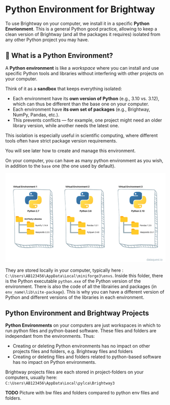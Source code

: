# Python Environment for Brightway

To use Brightway on your computer, we install it in a specific **Python Envrionment**. This is a general Python good practice, allowing to keep a clean version of Brightway (and all the packages it requires) isolated from any other Python project you may have.

## 🐍 What is a Python Environment?

A **Python environment** is like a *workspace* where you can install and use specific Python tools and libraries without interfering with other projects on your computer.

Think of it as a **sandbox** that keeps everything isolated:

* Each environment have its **own version of Python** (e.g., 3.10 vs. 3.12), which can thus be different than the base one on your computer.
* Each environment have **its own set of packages** (e.g., Brightway, NumPy, Pandas, etc.).
* This prevents conflicts — for example, one project might need an older library version, while another needs the latest one.

This isolation is especially useful in scientific computing, where different tools often have strict package version requirements.

You will see later how to create and manage this environment.

On your computer, you can have as many python environment as you wish, in addition to the `base` one (the one used by default).

![Alt Text](../images/python_virtual_environments.png)

They are stored locally in your computer, typically here : `C:\Users\AB123456\AppData\Local\miniforge3\envs`. Inside this folder, there is the Python executable `python.exe` of the Python version of the environment. There is also the code of all the librairies and packages (in `env_name\lib\site-package`). This is why you can have a different version of Python and different versions of the libraries in each environment.

## Python Environment and Brightway Projects

**Python Environments** on your computers are just workspaces in which to run python files and python-based software. These files and folders are independant from the environments. Thus:

* Creating or deleting Python environments has no impact on other projects files and folders, e.g. Brightway files and folders
* Creating or deleting files and folders related to python-based software has no impact on Python environments.

Brightway projects files are each stored in project-folders on your computers, usually here: `C:\Users\AB123456\AppData\Local\pylca\Brightway3`
  
**TODO** Picture with bw files and folders compared to python env files and folders.
